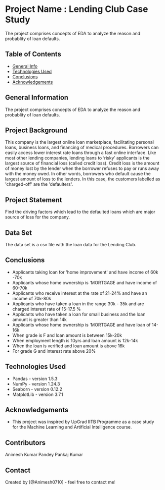 # Project Name : Lending Club Case Study

The project comprises concepts of EDA to analyze the reason and probablity of loan defaults.

## Table of Contents
* [General Info](#general-information)
* [Technologies Used](#technologies-used)
* [Conclusions](#conclusions)
* [Acknowledgements](#acknowledgements)


## General Information
The project comprises concepts of EDA to analyze the reason and probablity of loan defaults.

## Project Background
This company is the largest online loan marketplace, facilitating personal loans, business loans, and financing of medical procedures. Borrowers can easily access lower interest rate loans through a fast online interface. Like most other lending companies, lending loans to ‘risky’ applicants is the largest source of financial loss (called credit loss). Credit loss is the amount of money lost by the lender when the borrower refuses to pay or runs away with the money owed. In other words, borrowers who default cause the largest amount of loss to the lenders. In this case, the customers labelled as 'charged-off' are the 'defaulters'.

## Project Statement 
Find the driving factors which lead to the defaulted loans which are major source of loss for the company.

## Data Set 
The data set is a csv file with the loan data for the Lending Club.



## Conclusions
- Applicants taking loan for 'home improvement' and have income of 60k -70k
- Applicants whose home ownership is 'MORTGAGE and have income of 60-70k
- Applicants who receive interest at the rate of 21-24% and have an income of 70k-80k
- Applicants who have taken a loan in the range 30k - 35k and are charged interest rate of 15-17.5 %
- Applicants who have taken a loan for small business and the loan amount is greater than 14k
- Applicants whose home ownership is 'MORTGAGE and have loan of 14-16k
-   When grade is F and loan amount is between 15k-20k
- When employment length is 10yrs and loan amount is 12k-14k
- When the loan is verified and loan amount is above 16k
- For grade G and interest rate above 20%



## Technologies Used
- Pandas - version 1.5.3
- NumPy - version 1.24.3
- Seaborn - version 0.12.2
- MatplotLib - version 3.7.1

## Acknowledgements
- This project was inspired by UpGrad IITB Programme as a case study for the Machine Learning and Artificial Intelligence course.

## Contributors
Animesh Kumar Pandey
Pankaj Kumar


## Contact
Created by [@Animesh0710] - feel free to contact me!

